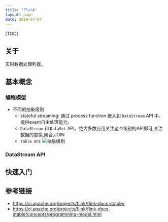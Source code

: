 ```yaml
---
title: "Flink"
layout: page
date: 2019-07-04
---
```

[TOC]


## 关于
实时数据处理利器。

## 基本概念
### 编程模型
- 不同的抽象级别
    - stateful streaming: 通过 process function 嵌入到 `DataStream` API 中。提供event自由处理能力。
    - `DataStream` 和 `DataSet` API。绝大多数应用关注这个级别的API即可,关注数据的变换,聚合,JOIN
    - `Table API` 
![抽象级别](/wiki/static/images/levels_of_abstraction.svg)


### DataStream API

## 快速入门


## 参考链接
- <https://ci.apache.org/projects/flink/flink-docs-stable/>
- <https://ci.apache.org/projects/flink/flink-docs-stable/concepts/programming-model.html>
